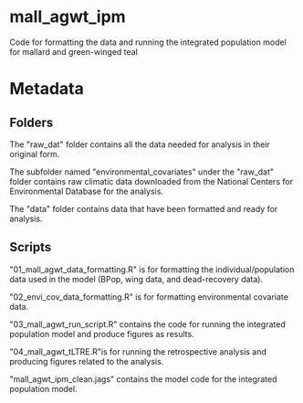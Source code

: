 # mall_agwt_ipm
Code for formatting the data and running the integrated population model for mallard and green-winged teal

# Metadata

## Folders
The "raw_dat" folder contains all the data needed for analysis in their original form.

The subfolder named "environmental_covariates" under the "raw_dat" folder contains raw climatic data downloaded from the National Centers for Environmental Database for the analysis.

The "data" folder contains data that have been formatted and ready for analysis.

## Scripts

"01_mall_agwt_data_formatting.R" is for formatting the individual/population data used in the model (BPop, wing data, and dead-recovery data).

"02_envi_cov_data_formatting.R" is for formatting environmental covariate data.

"03_mall_agwt_run_script.R" contains the code for running the integrated population model and produce figures as results.

"04_mall_agwt_tLTRE.R"is for running the retrospective analysis and producing figures related to the analysis.

"mall_agwt_ipm_clean.jags" contains the model code for the integrated population model.





